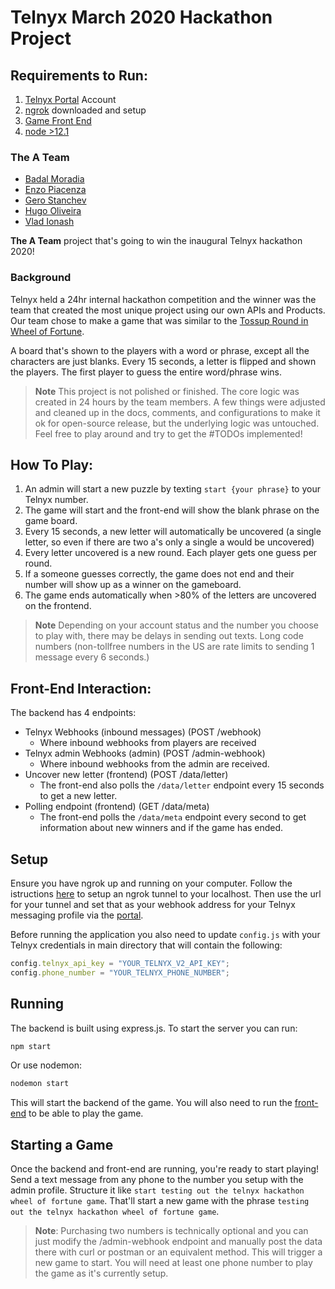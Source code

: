 # Telnyx March 2020 Hackathon Project

## Requirements to Run:
1. [Telnyx Portal](portal.telnyx.com) Account
2. [ngrok](ngrok.com) downloaded and setup
3. [Game Front End](https://github.com/team-telnyx/wheel-of-fortune_front_end)
4. [node >12.1](https://nodejs.org/en/download/)

### The A Team
- [Badal Moradia](https://github.com/badal-moradia)
- [Enzo Piacenza](https://github.com/enzoqtvf)
- [Gero Stanchev](https://github.com/gesta)
- [Hugo Oliveira](https://github.com/hugobessaa)
- [Vlad Ionash](https://github.com/vionash)

**The A Team** project that's going to win the inaugural Telnyx hackathon 2020!

### Background

Telnyx held a 24hr internal hackathon competition and the winner was the team that created the most unique project using our own APIs and Products. Our team chose to make a game that was similar to the [Tossup Round in Wheel of Fortune](https://wheeloffortunehistory.fandom.com/wiki/Gameplay_elements#Toss-Ups).

A board that's shown to the players with a word or phrase, except all the characters are just blanks. Every 15 seconds, a letter is flipped and shown the players. The first player to guess the entire word/phrase wins.

> **Note** This project is not polished or finished. The core logic was created in 24 hours by the team members. A few things were adjusted and cleaned up in the docs, comments, and configurations to make it ok for open-source release, but the underlying logic was untouched. Feel free to play around and try to get the #TODOs implemented!

## How To Play:

1. An admin will start a new puzzle by texting `start {your phrase}` to your Telnyx number.
2. The game will start and the front-end will show the blank phrase on the game board.
3. Every 15 seconds, a new letter will automatically be uncovered (a single letter, so even if there are two a's only a single a would be uncovered)
4. Every letter uncovered is a new round. Each player gets one guess per round.
5. If a someone guesses correctly, the game does not end and their number will show up as a winner on the gameboard.
6. The game ends automatically when >80% of the letters are uncovered on the frontend.


> **Note** Depending on your account status and the number you choose to play with, there may be delays in sending out texts. Long code numbers (non-tollfree numbers in the US are rate limits to sending 1 message every 6 seconds.)


## Front-End Interaction:

The backend has 4 endpoints:

- Telnyx Webhooks (inbound messages) (POST /webhook)
    -  Where inbound webhooks from players are received
- Telnyx admin Webhooks (admin) (POST /admin-webhook)
    - Where inbound webhooks from the admin are received.
- Uncover new letter (frontend) (POST /data/letter)
    - The front-end also polls the `/data/letter` endpoint every 15 seconds to get a new letter.
- Polling endpoint (frontend) (GET /data/meta)
    - The front-end polls the `/data/meta` endpoint every second to get information about new winners and if the game has ended.



## Setup

Ensure you have ngrok up and running on your computer. Follow the istructions [here](https://ngrok.com/) to setup an ngrok tunnel to your localhost. Then use the url for your tunnel and set that as your webhook address for your Telnyx messaging profile via the [portal](portal.telnyx.com/messaging).


Before running the application you also need to update `config.js` with your Telnyx credentials in main directory that will contain the following:

```javascript
config.telnyx_api_key = "YOUR_TELNYX_V2_API_KEY";
config.phone_number = "YOUR_TELNYX_PHONE_NUMBER";
```


## Running

The backend is built using express.js. To start the server you can run:
```bash
npm start
```
Or use nodemon:
```bash
nodemon start
```

This will start the backend of the game. You will also need to run the [front-end](https://github.com/team-telnyx/wheel-of-fortune_front_end) to be able to play the game.


## Starting a Game

Once the backend and front-end are running, you're ready to start playing! Send a text message from any phone to the number you setup with the admin profile. Structure it like `start testing out the telnyx hackathon wheel of fortune game`. That'll start a new game with the phrase `testing out the telnyx hackathon wheel of fortune game`.

> **Note**: Purchasing two numbers is technically optional and you can just modify the /admin-webhook endpoint and manually post the data there with curl or postman or an equivalent method. This will trigger a new game to start. You will need at least one phone number to play the game as it's currently setup.
